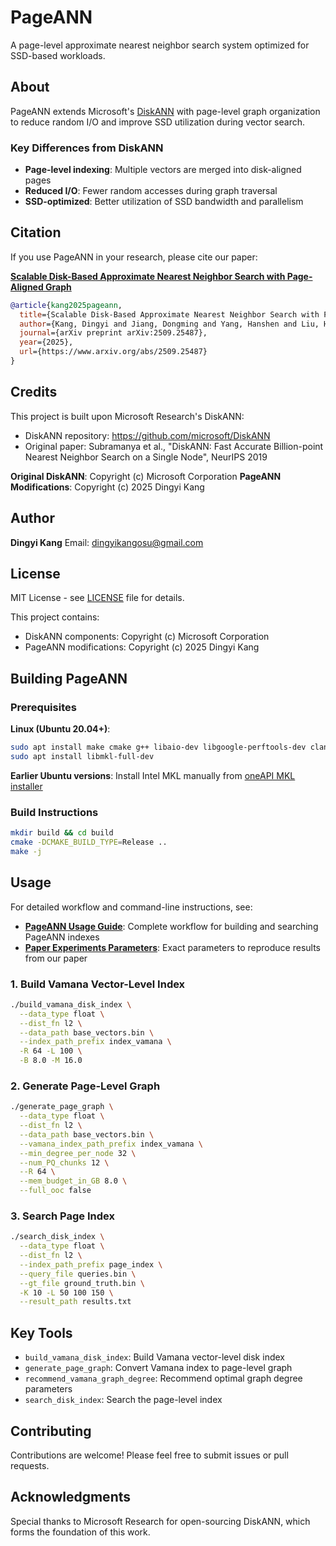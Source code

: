 # PageANN

A page-level approximate nearest neighbor search system optimized for SSD-based workloads.

## About

PageANN extends Microsoft's [DiskANN](https://github.com/microsoft/DiskANN) with page-level graph organization to reduce random I/O and improve SSD utilization during vector search.

### Key Differences from DiskANN

- **Page-level indexing**: Multiple vectors are merged into disk-aligned pages
- **Reduced I/O**: Fewer random accesses during graph traversal
- **SSD-optimized**: Better utilization of SSD bandwidth and parallelism

## Citation

If you use PageANN in your research, please cite our paper:

**[Scalable Disk-Based Approximate Nearest Neighbor Search with Page-Aligned Graph](https://www.arxiv.org/abs/2509.25487)**

```bibtex
@article{kang2025pageann,
  title={Scalable Disk-Based Approximate Nearest Neighbor Search with Page-Aligned Graph},
  author={Kang, Dingyi and Jiang, Dongming and Yang, Hanshen and Liu, Hang and Li, Bingzhe},
  journal={arXiv preprint arXiv:2509.25487},
  year={2025},
  url={https://www.arxiv.org/abs/2509.25487}
}
```

## Credits

This project is built upon Microsoft Research's DiskANN:
- DiskANN repository: https://github.com/microsoft/DiskANN
- Original paper: Subramanya et al., "DiskANN: Fast Accurate Billion-point Nearest Neighbor Search on a Single Node", NeurIPS 2019

**Original DiskANN**: Copyright (c) Microsoft Corporation
**PageANN Modifications**: Copyright (c) 2025 Dingyi Kang

## Author

**Dingyi Kang**
Email: dingyikangosu@gmail.com

## License

MIT License - see [LICENSE](LICENSE) file for details.

This project contains:
- DiskANN components: Copyright (c) Microsoft Corporation
- PageANN modifications: Copyright (c) 2025 Dingyi Kang

## Building PageANN

### Prerequisites

**Linux (Ubuntu 20.04+)**:
```bash
sudo apt install make cmake g++ libaio-dev libgoogle-perftools-dev clang-format libboost-all-dev
sudo apt install libmkl-full-dev
```

**Earlier Ubuntu versions**: Install Intel MKL manually from [oneAPI MKL installer](https://www.intel.com/content/www/us/en/developer/tools/oneapi/onemkl.html)

### Build Instructions

```bash
mkdir build && cd build
cmake -DCMAKE_BUILD_TYPE=Release ..
make -j
```

## Usage

For detailed workflow and command-line instructions, see:
- **[PageANN Usage Guide](workflows/PageANN_usage.md)**: Complete workflow for building and searching PageANN indexes
- **[Paper Experiments Parameters](workflows/Paper%20experiments%20parameters.md)**: Exact parameters to reproduce results from our paper

### 1. Build Vamana Vector-Level Index

```bash
./build_vamana_disk_index \
  --data_type float \
  --dist_fn l2 \
  --data_path base_vectors.bin \
  --index_path_prefix index_vamana \
  -R 64 -L 100 \
  -B 8.0 -M 16.0
```

### 2. Generate Page-Level Graph

```bash
./generate_page_graph \
  --data_type float \
  --dist_fn l2 \
  --data_path base_vectors.bin \
  --vamana_index_path_prefix index_vamana \
  --min_degree_per_node 32 \
  --num_PQ_chunks 12 \
  --R 64 \
  --mem_budget_in_GB 8.0 \
  --full_ooc false
```

### 3. Search Page Index

```bash
./search_disk_index \
  --data_type float \
  --dist_fn l2 \
  --index_path_prefix page_index \
  --query_file queries.bin \
  --gt_file ground_truth.bin \
  -K 10 -L 50 100 150 \
  --result_path results.txt
```

## Key Tools

- `build_vamana_disk_index`: Build Vamana vector-level disk index
- `generate_page_graph`: Convert Vamana index to page-level graph
- `recommend_vamana_graph_degree`: Recommend optimal graph degree parameters
- `search_disk_index`: Search the page-level index

## Contributing

Contributions are welcome! Please feel free to submit issues or pull requests.

## Acknowledgments

Special thanks to Microsoft Research for open-sourcing DiskANN, which forms the foundation of this work.
